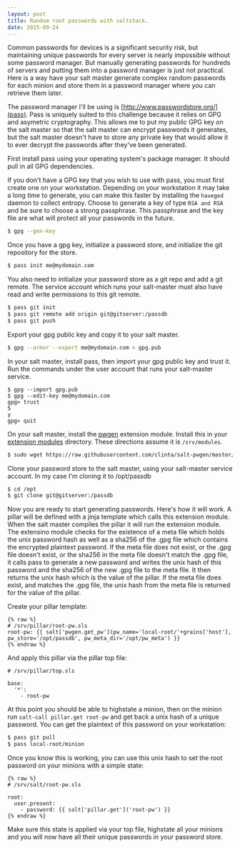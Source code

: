 ```yaml
---
layout: post
title: Random root passwords with saltstack.
date: 2015-09-24
---
```


Common passwords for devices is a significant security risk, but maintaining unique passwords for every server is nearly impossible without some password manager. But manually generating passwords for hundreds of servers and putting them into a password manager is just not practical. Here is a way have your salt master generate complex random passwords for each minion and store them in a password manager where you can retrieve them later.

The password manager I'll be using is [http://www.passwordstore.org/](pass). Pass is uniquely suited to this challenge because it relies on GPG and asymetric cryptography. This allows me to put my public GPG key on the salt master so that the salt master can encrypt passwords it generates, but the salt master doesn't have to store any private key that would allow it to ever decrypt the passwords after they've been generated.

First install pass using your operating system's package manager. It should pull in all GPG dependencies.

If you don't have a GPG key that you wish to use with pass, you must first create one on your workstation. Depending on your workstation it may take a long time to generate, you can make this faster by installing the `haveged` daemon to collect entropy. Choose to generate a key of type `RSA and RSA` and be sure to choose a strong passphrase. This passphrase and the key file are what will protect all your passwords in the future.

```bash
$ gpg --gen-key
```

Once you have a gpg key, initialize a password store, and initialize the git repository for the store.

```bash
$ pass init me@mydomain.com
```

You also need to initialize your password store as a git repo and add a git remote. The service account which runs your salt-master must also have read and write permissions to this git remote.

```bash
$ pass git init
$ pass git remote add origin git@gitserver:/passdb
$ pass git push
```

Export your gpg public key and copy it to your salt master.

```bash
$ gpg --armor --export me@mydomain.com > gpg.pub
```

In your salt master, install pass, then import your gpg public key and trust it. Run the commands under the user account that runs your salt-master service.

```
$ gpg --import gpg.pub
$ gpg --edit-key me@mydomain.com
gpg> trust
5
y
gpg> quit
```

On your salt master, install the [pwgen](https://github.com/clinta/salt-pwgen) extension module. Install this in your [extension modules](https://docs.saltstack.com/en/latest/ref/configuration/master.html#extension-modules) directory. These directions assume it is `/srv/modules`.

```bash
$ sudo wget https://raw.githubusercontent.com/clinta/salt-pwgen/master/pwgen.py -O /srv/modules/pwgen.py
```

Clone your password store to the salt master, using your salt-master service account. In my case I'm cloning it to /opt/passdb

```bash
$ cd /opt
$ git clone git@gitserver:/passdb
```

Now you are ready to start generating passwords. Here's how it will work. A pillar will be defined with a jinja template which calls this extension module. When the salt master compiles the pillar it will run the extension module. The extensino module checks for the existence of a meta file which holds the unix password hash as well as a sha256 of the .gpg file which contains the encrypted plaintext password. If the meta file does not exist, or the .gpg file doesn't exist, or the sha256 in the meta file doesn't match the .gpg file, it calls pass to generate a new password and writes the unix hash of this password and the sha256 of the new .gpg file to the meta file. It then returns the unix hash which is the value of the pillar. If the meta file does exist, and matches the .gpg file, the unix hash from the meta file is returned for the value of the pillar.

Create your pillar template:

```sls
{% raw %}
# /srv/pillar/root-pw.sls
root-pw: {{ salt['pwgen.get_pw'](pw_name='local-root/'+grains['host'], pw_store='/opt/passdb', pw_meta_dir='/opt/pw_meta') }}
{% endraw %}
```

And apply this pillar via the pillar top file:

```sls
# /srv/pillar/top.sls

base:
  '*':
    - root-pw
```

At this point you should be able to highstate a minion, then on the minion run `salt-call pillar.get root-pw` and get back a unix hash of a unique password. You can get the plaintext of this password on your workstation:

```bash
$ pass git pull
$ pass local-root/minion
```

Once you know this is working, you can use this unix hash to set the root password on your minions with a simple state:

```sls
{% raw %}
# /srv/salt/root-pw.sls

root:
  user.present:
    - password: {{ salt['pillar.get']('root-pw') }}
{% endraw %}
```

Make sure this state is applied via your top file, highstate all your minions and you will now have all their unique passwords in your password store.
